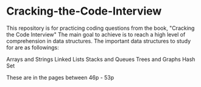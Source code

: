 # Cracking-the-Code-Interview

This repository is for practicing coding questions from the book, "Cracking the Code Interview"
The main goal to achieve is to reach a high level of comprehension in data structures.
The important data structures to study for are as followings:

Arrays and Strings
Linked Lists
Stacks and Queues
Trees and Graphs
Hash Set

These are in the pages between 46p - 53p
